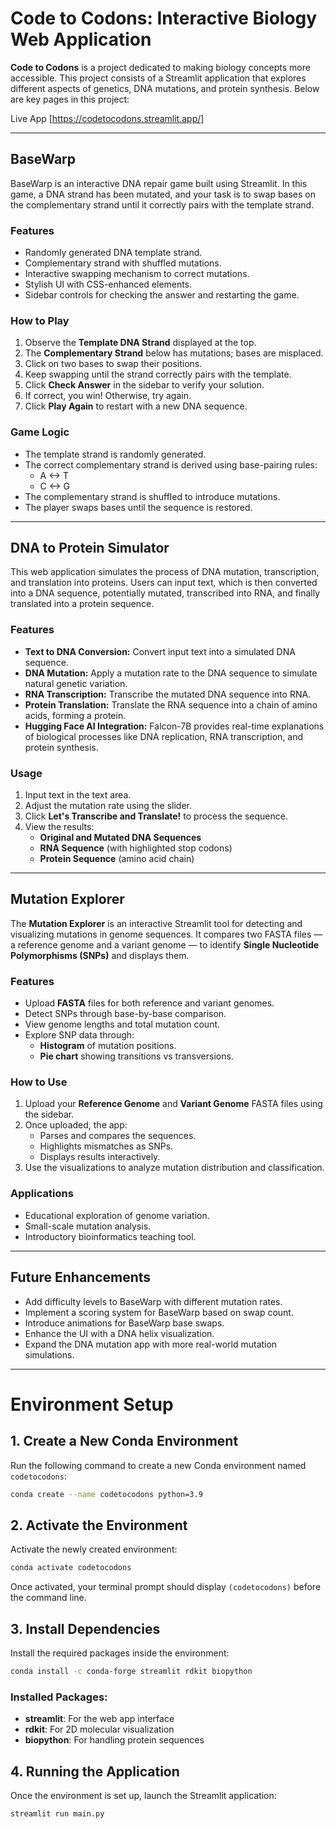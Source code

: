# Code to Codons: Interactive Biology Web Application

**Code to Codons** is a project dedicated to making biology concepts more accessible. This project consists of a Streamlit application that explores different aspects of genetics, DNA mutations, and protein synthesis. Below are key pages in this project:

Live App [https://codetocodons.streamlit.app/]

---

## BaseWarp

BaseWarp is an interactive DNA repair game built using Streamlit. In this game, a DNA strand has been mutated, and your task is to swap bases on the complementary strand until it correctly pairs with the template strand.

### Features
- Randomly generated DNA template strand.
- Complementary strand with shuffled mutations.
- Interactive swapping mechanism to correct mutations.
- Stylish UI with CSS-enhanced elements.
- Sidebar controls for checking the answer and restarting the game.

### How to Play
1. Observe the **Template DNA Strand** displayed at the top.
2. The **Complementary Strand** below has mutations; bases are misplaced.
3. Click on two bases to swap their positions.
4. Keep swapping until the strand correctly pairs with the template.
5. Click **Check Answer** in the sidebar to verify your solution.
6. If correct, you win! Otherwise, try again.
7. Click **Play Again** to restart with a new DNA sequence.

### Game Logic
- The template strand is randomly generated.
- The correct complementary strand is derived using base-pairing rules:
  - A <-> T
  - C <-> G
- The complementary strand is shuffled to introduce mutations.
- The player swaps bases until the sequence is restored.

---

## DNA to Protein Simulator

This web application simulates the process of DNA mutation, transcription, and translation into proteins. Users can input text, which is then converted into a DNA sequence, potentially mutated, transcribed into RNA, and finally translated into a protein sequence.

### Features
- **Text to DNA Conversion:** Convert input text into a simulated DNA sequence.
- **DNA Mutation:** Apply a mutation rate to the DNA sequence to simulate natural genetic variation.
- **RNA Transcription:** Transcribe the mutated DNA sequence into RNA.
- **Protein Translation:** Translate the RNA sequence into a chain of amino acids, forming a protein.
- **Hugging Face AI Integration:** Falcon-7B provides real-time explanations of biological processes like DNA replication, RNA transcription, and protein synthesis.

### Usage
1. Input text in the text area.
2. Adjust the mutation rate using the slider.
3. Click **Let's Transcribe and Translate!** to process the sequence.
4. View the results:
   - **Original and Mutated DNA Sequences**
   - **RNA Sequence** (with highlighted stop codons)
   - **Protein Sequence** (amino acid chain)

---

## Mutation Explorer

The **Mutation Explorer** is an interactive Streamlit tool for detecting and visualizing mutations in genome sequences. It compares two FASTA files — a reference genome and a variant genome — to identify **Single Nucleotide Polymorphisms (SNPs)** and displays them.

### Features
- Upload **FASTA** files for both reference and variant genomes.
- Detect SNPs through base-by-base comparison.
- View genome lengths and total mutation count.
- Explore SNP data through:
  - **Histogram** of mutation positions.
  - **Pie chart** showing transitions vs transversions.

### How to Use
1. Upload your **Reference Genome** and **Variant Genome** FASTA files using the sidebar.
2. Once uploaded, the app:
   - Parses and compares the sequences.
   - Highlights mismatches as SNPs.
   - Displays results interactively.
3. Use the visualizations to analyze mutation distribution and classification.

### Applications
- Educational exploration of genome variation.
- Small-scale mutation analysis.
- Introductory bioinformatics teaching tool.

---

## Future Enhancements
- Add difficulty levels to BaseWarp with different mutation rates.
- Implement a scoring system for BaseWarp based on swap count.
- Introduce animations for BaseWarp base swaps.
- Enhance the UI with a DNA helix visualization.
- Expand the DNA mutation app with more real-world mutation simulations.

---

# Environment Setup

## 1. Create a New Conda Environment
Run the following command to create a new Conda environment named `codetocodons`:

```bash
conda create --name codetocodons python=3.9
```

## 2. Activate the Environment
Activate the newly created environment:

```bash
conda activate codetocodons
```

Once activated, your terminal prompt should display `(codetocodons)` before the command line.

## 3. Install Dependencies
Install the required packages inside the environment:

```bash
conda install -c conda-forge streamlit rdkit biopython 
```

### Installed Packages:
- **streamlit**: For the web app interface
- **rdkit**: For 2D molecular visualization
- **biopython**: For handling protein sequences

## 4. Running the Application
Once the environment is set up, launch the Streamlit application:

```bash
streamlit run main.py
```
